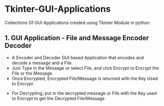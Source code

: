 # Tkinter-GUI-Applications
Collections Of GUI Applications created using Tkinter Module in python

<h2>1. GUI Application - File and Message Encoder Decoder</h2>
<ul>
  <li>A Encoder and Decoder GUI based Application that encodes and decode a message and a File.</li> 
  <li>Just Type in the Message or select File, and click Encrypt to Encrypt the File or the Message.</li>
  <li>Once Encrypted, Encrypted File/Message is returned with the Key Used to Encrypt</li>
  <li><p>For Decrypting, put in the decrypted message or File with the Key used to Encrypt to 
    get the Decrypted File/Message</p> </li>
</ul>      
